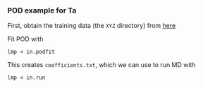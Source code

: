 ### POD example for Ta

First, obtain the training data (the `XYZ` directory) from [here](https://github.com/FitSNAP/FitSNAP/tree/master/examples/Ta_XYZ/XYZ)

Fit POD with

    lmp < in.podfit

This creates `coefficients.txt`, which we can use to run MD with

    lmp < in.run



